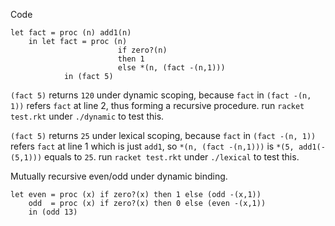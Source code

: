 Code

```racket
let fact = proc (n) add1(n)
    in let fact = proc (n)
                        if zero?(n)
                        then 1
                        else *(n, (fact -(n,1)))
            in (fact 5)
```

`(fact 5)` returns `120` under dynamic scoping, because `fact` in `(fact -(n, 1))` refers `fact`
at line 2, thus forming a recursive procedure. run `racket test.rkt` under `./dynamic` to test this.

`(fact 5)` returns `25` under lexical scoping, because `fact` in `(fact -(n, 1))` refers `fact`
at line 1 which is just `add1`, so `*(n, (fact -(n,1)))` is `*(5, add1(-(5,1)))` equals to `25`. run `racket test.rkt` under `./lexical` to test this.

Mutually recursive even/odd under dynamic binding.

```
let even = proc (x) if zero?(x) then 1 else (odd -(x,1))
    odd  = proc (x) if zero?(x) then 0 else (even -(x,1))
    in (odd 13)
```
